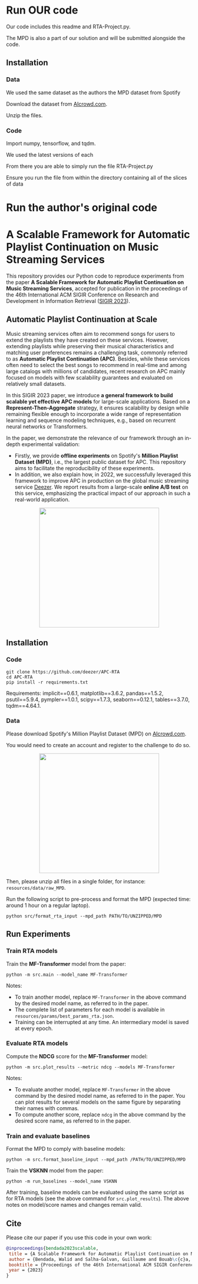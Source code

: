 # Run OUR code

Our code includes this readme and RTA-Project.py.

The MPD is also a part of our solution and will be submitted alongside the code.

## Installation

### Data

We used the same dataset as the authors the MPD dataset from Spotify

Download the dataset from [AIcrowd.com](https://www.aicrowd.com/challenges/spotify-million-playlist-dataset-challenge).

Unzip the files.

### Code

Import numpy, tensorflow, and tqdm.

We used the latest versions of each

From there you are able to simply run the file RTA-Project.py

Ensure you run the file from within the directory containing all of the slices of data

# Run the author's original code

# A Scalable Framework for Automatic Playlist Continuation on Music Streaming Services


This repository provides our Python code to reproduce experiments from the paper **A Scalable Framework for Automatic Playlist Continuation on Music Streaming Services**, accepted for publication in the proceedings of the 46th International ACM SIGIR Conference on Research and Development in Information Retrieval ([SIGIR 2023](https://sigir.org/sigir2023/)).



## Automatic Playlist Continuation at Scale


Music streaming services often aim to recommend songs for users to extend the playlists they have created on these services. However, extending playlists while preserving their musical characteristics and matching user preferences remains a challenging task, commonly referred to as **Automatic Playlist Continuation (APC)**. Besides, while these services often need to select the best songs to recommend in real-time and among large catalogs with millions of candidates, recent research on APC mainly focused on models with few scalability guarantees and evaluated on relatively small datasets.

In this SIGIR 2023 paper, we introduce **a general framework to build scalable yet effective APC models** for large-scale applications. Based on a **Represent-Then-Aggregate** strategy, it ensures scalability by design while remaining flexible enough to incorporate a wide range of representation learning and sequence modeling techniques, e.g., based on recurrent neural networks or Transformers.

In the paper, we demonstrate the relevance of our framework through an in-depth experimental validation:
* Firstly, we provide **offline experiments** on Spotify's **Million Playlist Dataset (MPD)**, i.e., the largest public dataset for APC. This repository aims to facilitate the reproducibility of these experiments.
* In addition, we also explain how, in 2022, we successfully leveraged this framework to improve APC in production on the global music streaming service [Deezer](https://www.deezer.com/). We report results from a large-scale **online A/B test** on this service, emphasizing the practical impact of our approach in such a real-world application.

<p align="center">
  <img height="325" src="figures/apc.png">
</p>




## Installation

### Code

```
git clone https://github.com/deezer/APC-RTA
cd APC-RTA
pip install -r requirements.txt
```

Requirements: implicit==0.6.1, matplotlib==3.6.2, pandas==1.5.2, psutil==5.9.4, pympler==1.0.1, scipy==1.7.3, seaborn==0.12.1, tables==3.7.0, tqdm==4.64.1.

### Data

Please download Spotify's Million Playlist Dataset (MPD) on [AIcrowd.com](https://www.aicrowd.com/challenges/spotify-million-playlist-dataset-challenge).

You would need to create an account and register to the challenge to do so.

<p align="center">
  <img height="325" src="figures/mpd.png">
</p>

Then, please unzip all files in a single folder, for instance: `resources/data/raw_MPD`.

Run the following script to pre-process and format the MPD (expected time: around 1 hour on a regular laptop).

```
python src/format_rta_input --mpd_path PATH/TO/UNZIPPED/MPD
```



## Run Experiments

### Train RTA models

Train the **MF-Transformer** model from the paper:

```
python -m src.main --model_name MF-Transformer
```

Notes:
* To train another model, replace `MF-Transformer` in the above command by the desired model name, as referred to in the paper.
* The complete list of parameters for each model is available in `resources/params/best_params_rta.json`.
* Training can be interrupted at any time. An intermediary model is saved at every epoch.

### Evaluate RTA models

Compute the **NDCG** score for the **MF-Transformer** model:
```
python -m src.plot_results --metric ndcg --models MF-Transformer
```

Notes:
* To evaluate another model, replace `MF-Transformer` in the above command by the desired model name, as referred to in the paper. You can plot results for several models on the same figure by separating their names with commas.
* To compute another score, replace `ndcg` in the above command by the desired score name, as referred to in the paper.


### Train and evaluate baselines

Format the MPD to comply with baseline models:

```
python -m src.format_baseline_input --mpd_path /PATH/TO/UNZIPPED/MPD
```

Train the **VSKNN** model from the paper:

```
python -m run_baselines --model_name VSKNN
```

After training, baseline models can be evaluated using the same script as for RTA models (see the above command for `src.plot_results`).
The above notes on model/score names and changes remain valid.


## Cite

Please cite our paper if you use this code in your own work:

```BibTeX
@inproceedings{bendada2023scalable,
 title = {A Scalable Framework for Automatic Playlist Continuation on Music Streaming Services},
 author = {Bendada, Walid and Salha-Galvan, Guillaume and Bouab\c{c}a, Thomas and Cazenave, Tristan},
 booktitle = {Proceedings of the 46th International ACM SIGIR Conference on Research and Development in Information Retrieval},
 year = {2023}
}
```